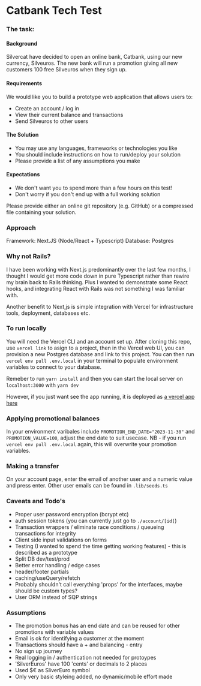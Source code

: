 # Catbank Tech Test

### The task:

#### Background

Silvercat have decided to open an online bank, Catbank, using our new currency, Silveuros. The new bank will run a promotion giving all new customers 100 free Silveuros when they sign up.

#### Requirements

We would like you to build a prototype web application that allows users to:

- Create an account / log in
- View their current balance and transactions
- Send Silveuros to other users

#### The Solution

- You may use any languages, frameworks or technologies you like
- You should include instructions on how to run/deploy your solution
- Please provide a list of any assumptions you make

#### Expectations

- We don't want you to spend more than a few hours on this test!
- Don't worry if you don't end up with a full working solution

Please provide either an online git repository (e.g. GitHub) or a compressed file containing your solution.

### Approach

Framework: Next.JS (Node/React + Typescript)
Database: Postgres

### Why not Rails?

I have been working with Next.js predominantly over the last few months, I thought I would get more code down in pure Typescript rather than rewire my brain back to Rails thinking. Plus I wanted to demonstrate some React hooks, and integrating React with Rails was not something I was familiar with.

Another benefit to Next,js is simple integration with Vercel for infrastructure tools, deployment, databases etc.

### To run locally

You will need the Vercel CLI and an account set up. After cloning this repo, use `vercel link` to asign to a project, then in the Vercel web UI, you can provision a new Postgres database and link to this project. You can then run `vercel env pull .env.local` in your terminal to populate environment variables to connect to your database.

Remeber to run `yarn install` and then you can start the local server on `localhost:3000` with `yarn dev`

However, if you just want see the app running, it is deployed as [a vercel app here](https://catbank-tech-test.vercel.app)

### Applying promotional balances

In your environment varibales include `PROMOTION_END_DATE="2023-11-30"` and `PROMOTION_VALUE=100`, adjust the end date to suit usecase. NB - if you run `vercel env pull .env.local` again, this will overwrite your promotion variables.

### Making a transfer

On your account page, enter the email of another user and a numeric value and press enter. Other user emails can be found in `.lib/seeds.ts`

### Caveats and Todo's

- Proper user password encryption (bcrypt etc)
- auth session tokens (you can currently just go to `./account/[id]`)
- Transaction wrappers / eliminate race conditions / queueing transactions for integrity
- Client side input validations on forms
- Testing (I wanted to spend the time getting working features) - this is described as a prototype
- Split DB dev/test/prod
- Better error handling / edge cases
- header/footer partials
- caching/useQuery/refetch
- Probably shouldn't call everything 'props' for the interfaces, maybe should be custom types?
- User ORM instead of SQP strings

### Assumptions

- The promotion bonus has an end date and can be reused for other promotions with variable values
- Email is ok for identifying a customer at the moment
- Transactions should have a + and balancing - entry
- No sign up journey
- Real logging in / authentication not needed for protoypes
- 'SilverEuros' have 100 'cents' or decimals to 2 places
- Used $€ as SliverEuro symbol
- Only very basic styleing added, no dynamic/mobile effort made
